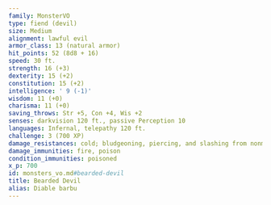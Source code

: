 ```yaml
---
family: MonsterVO
type: fiend (devil)
size: Medium
alignment: lawful evil
armor_class: 13 (natural armor)
hit_points: 52 (8d8 + 16)
speed: 30 ft.
strength: 16 (+3)
dexterity: 15 (+2)
constitution: 15 (+2)
intelligence: ' 9 (-1)'
wisdom: 11 (+0)
charisma: 11 (+0)
saving_throws: Str +5, Con +4, Wis +2
senses: darkvision 120 ft., passive Perception 10
languages: Infernal, telepathy 120 ft.
challenge: 3 (700 XP)
damage_resistances: cold; bludgeoning, piercing, and slashing from nonmagical attacks that aren't silvered
damage_immunities: fire, poison
condition_immunities: poisoned
x_p: 700
id: monsters_vo.md#bearded-devil
title: Bearded Devil
alias: Diable barbu
---
```


